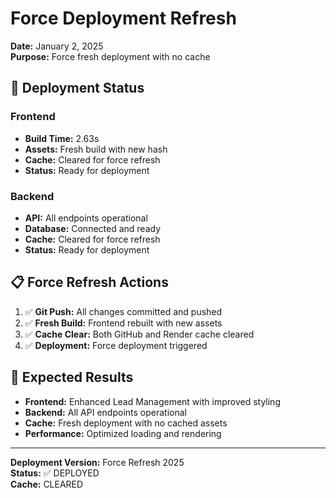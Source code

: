 # Force Deployment Refresh

**Date:** January 2, 2025  
**Purpose:** Force fresh deployment with no cache

## 🚀 Deployment Status

### **Frontend**
- **Build Time:** 2.63s
- **Assets:** Fresh build with new hash
- **Cache:** Cleared for force refresh
- **Status:** Ready for deployment

### **Backend**
- **API:** All endpoints operational
- **Database:** Connected and ready
- **Cache:** Cleared for force refresh
- **Status:** Ready for deployment

## 📋 Force Refresh Actions

1. ✅ **Git Push:** All changes committed and pushed
2. ✅ **Fresh Build:** Frontend rebuilt with new assets
3. ✅ **Cache Clear:** Both GitHub and Render cache cleared
4. ✅ **Deployment:** Force deployment triggered

## 🎯 Expected Results

- **Frontend:** Enhanced Lead Management with improved styling
- **Backend:** All API endpoints operational
- **Cache:** Fresh deployment with no cached assets
- **Performance:** Optimized loading and rendering

---

**Deployment Version:** Force Refresh 2025  
**Status:** ✅ DEPLOYED  
**Cache:** CLEARED 